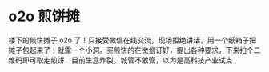 # o2o 煎饼摊

楼下的煎饼摊子 o2o 了！只接受微信在线交流，现场拒绝讲话，用一个纸箱子把摊子包起来了！就露一个小洞。买煎饼的在微信订好，提出各种要求，下来扫个二维码即可取走煎饼，目前生意炸裂。城管不敢管，以为是高科技产业试点